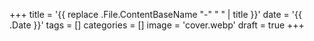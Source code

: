 +++
title = '{{ replace .File.ContentBaseName "-" " " | title }}'
date = '{{ .Date }}'
tags = []
categories = []
image = 'cover.webp'
draft = true
+++
